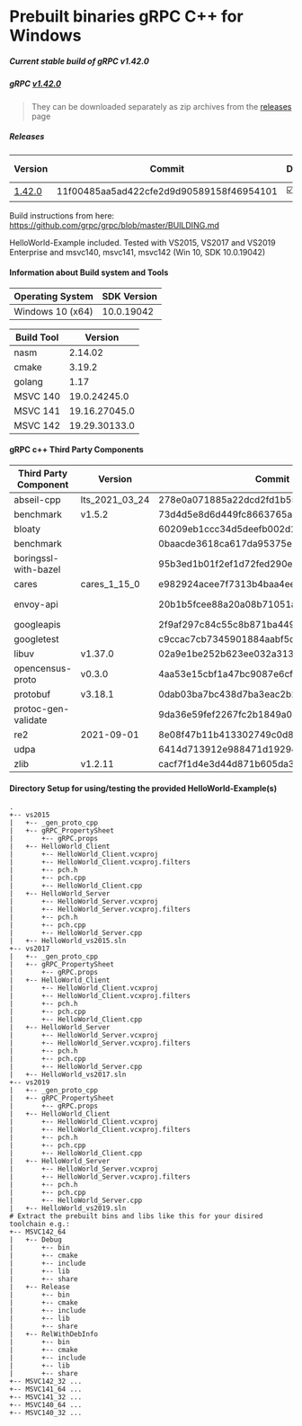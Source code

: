 # Prebuilt binaries gRPC C++ for Windows
##### Current stable build of gRPC v1.42.0
##### gRPC [v1.42.0](https://github.com/grpc/grpc/releases/tag/v1.42.0) 

> They can be downloaded separately as zip archives from the  [releases](https://github.com/thommyho/gRPC_windows/releases) page


##### Releases

| Version | Commit | Debug | Release  | RelWithDebInfo | MSVC142 32Bit | MSVC142 64Bit | MSVC141 32 Bit | MSVC141 64 Bit | MSVC140 32 Bit | MSVC140 64 Bit | Example |
|---------|------------|-------|----------|----------------|---------------|---------------|----------------|----------------|----------------|----------------|---------|
| [1.42.0 ](https://github.com/thommyho/gRPC_windows/releases/tag/v1.42.0) | 11f00485aa5ad422cfe2d9d90589158f46954101 | :ballot_box_with_check: | :ballot_box_with_check: | :ballot_box_with_check:              | :ballot_box_with_check:             | :ballot_box_with_check:             | :ballot_box_with_check:              | :ballot_box_with_check:              | :ballot_box_with_check:              | :ballot_box_with_check:              | :ballot_box_with_check:       |

Build instructions from here: https://github.com/grpc/grpc/blob/master/BUILDING.md

HelloWorld-Example included. Tested with VS2015, VS2017 and VS2019 Enterprise and msvc140, msvc141, msvc142 (Win 10, SDK 10.0.19042)

#### Information about Build system and Tools

| Operating System | SDK Version   |
|------------------|---------------|
| Windows 10 (x64) |  10.0.19042   |

| Build Tool       | Version        |
|------------------|----------------|
| nasm             | 2.14.02        |
| cmake            | 3.19.2         |
| golang           | 1.17           |
| MSVC 140         | 19.0.24245.0   |
| MSVC 141         | 19.16.27045.0  |
| MSVC 142         | 19.29.30133.0  |

#### gRPC c++ Third Party Components

| Third Party Component | Version        | Commit                                   | Link                                                       |
|-----------------------|----------------|------------------------------------------|------------------------------------------------------------|
| abseil-cpp            | lts_2021_03_24 | 278e0a071885a22dcd2fd1b5576cc44757299343 | https://github.com/abseil/abseil-cpp                       |
| benchmark             | v1.5.2         | 73d4d5e8d6d449fc8663765a42aa8aeeee844489 | https://github.com/google/benchmark                        |
| bloaty                |                | 60209eb1ccc34d5deefb002d1b7f37545204f7f2 | https://github.com/google/bloaty                           |
| benchmark             |                | 0baacde3618ca617da95375e0af13ce1baadea47 | https://github.com/google/benchmark                        |
| boringssl-with-bazel  |                | 95b3ed1b01f2ef1d72fed290ed79fe1b0e7dafc0 | https://github.com/google/boringssl                        |
| cares                 | cares_1_15_0   | e982924acee7f7313b4baa4ee5ec000c5e373c30 | https://github.com/c-ares/c-ares                           |
| envoy-api             |                | 20b1b5fcee88a20a08b71051a961181839ec7268 | https://github.com/envoyproxy/data-plane-api               |
| googleapis            |                | 2f9af297c84c55c8b871ba4495e01ade42476c92 | https://github.com/googleapis/googleapis                   |
| googletest            |                | c9ccac7cb7345901884aabf5d1a786cfa6e2f397 | https://github.com/google/googletest                       |
| libuv                 | v1.37.0        | 02a9e1be252b623ee032a3137c0b0c94afbe6809 | https://github.com/libuv/libuv                             |
| opencensus-proto      | v0.3.0         | 4aa53e15cbf1a47bc9087e6cfdca214c1eea4e89 | https://github.com/census-instrumentation/opencensus-proto |
| protobuf              | v3.18.1        | 0dab03ba7bc438d7ba3eac2b2c1eb39ed520f928 | https://github.com/google/protobuf                         | 
| protoc-gen-validate   |                | 9da36e59fef2267fc2b1849a05159e3ecdf24f3  | https://github.com/envoyproxy/protoc-gen-validate          |
| re2                   | 2021-09-01     | 8e08f47b11b413302749c0d8b17a1c94777495d5 | https://github.com/google/re2                              |
| udpa                  |                | 6414d713912e988471d192940b62bf552b11793a | https://github.com/cncf/udpa                               |
| zlib                  | v1.2.11        | cacf7f1d4e3d44d871b605da3b647f07d718623f | https://github.com/madler/zlib                             |

#### Directory Setup for using/testing the provided HelloWorld-Example(s)

```console
.
+-- vs2015
|   +-- _gen_proto_cpp
|   +-- gRPC_PropertySheet
|       +-- gRPC.props
|   +-- HelloWorld_Client
|       +-- HelloWorld_Client.vcxproj
|       +-- HelloWorld_Client.vcxproj.filters
|       +-- pch.h
|       +-- pch.cpp
|       +-- HelloWorld_Client.cpp
|   +-- HelloWorld_Server
|       +-- HelloWorld_Server.vcxproj
|       +-- HelloWorld_Server.vcxproj.filters
|       +-- pch.h
|       +-- pch.cpp
|       +-- HelloWorld_Server.cpp
|   +-- HelloWorld_vs2015.sln
+-- vs2017
|   +-- _gen_proto_cpp
|   +-- gRPC_PropertySheet
|       +-- gRPC.props
|   +-- HelloWorld_Client
|       +-- HelloWorld_Client.vcxproj
|       +-- HelloWorld_Client.vcxproj.filters
|       +-- pch.h
|       +-- pch.cpp
|       +-- HelloWorld_Client.cpp
|   +-- HelloWorld_Server
|       +-- HelloWorld_Server.vcxproj
|       +-- HelloWorld_Server.vcxproj.filters
|       +-- pch.h
|       +-- pch.cpp
|       +-- HelloWorld_Server.cpp
|   +-- HelloWorld_vs2017.sln
+-- vs2019
|   +-- _gen_proto_cpp
|   +-- gRPC_PropertySheet
|       +-- gRPC.props
|   +-- HelloWorld_Client
|       +-- HelloWorld_Client.vcxproj
|       +-- HelloWorld_Client.vcxproj.filters
|       +-- pch.h
|       +-- pch.cpp
|       +-- HelloWorld_Client.cpp
|   +-- HelloWorld_Server
|       +-- HelloWorld_Server.vcxproj
|       +-- HelloWorld_Server.vcxproj.filters
|       +-- pch.h
|       +-- pch.cpp
|       +-- HelloWorld_Server.cpp
|   +-- HelloWorld_vs2019.sln
# Extract the prebuilt bins and libs like this for your disired toolchain e.g.:
+-- MSVC142_64
|   +-- Debug
|       +-- bin
|       +-- cmake
|       +-- include
|       +-- lib
|       +-- share
|   +-- Release
|       +-- bin
|       +-- cmake
|       +-- include
|       +-- lib
|       +-- share
|   +-- RelWithDebInfo
|       +-- bin
|       +-- cmake
|       +-- include
|       +-- lib
|       +-- share
+-- MSVC142_32 ...
+-- MSVC141_64 ...
+-- MSVC141_32 ...
+-- MSVC140_64 ...
+-- MSVC140_32 ...
```
